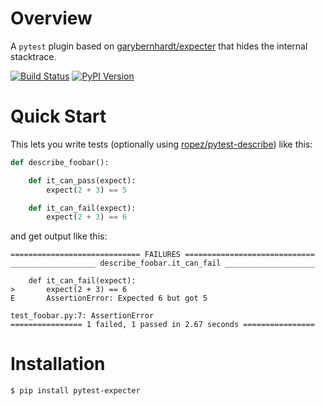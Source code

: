 # Overview

A `pytest` plugin based on [garybernhardt/expecter](https://github.com/garybernhardt/expecter) that hides the internal stacktrace.

[![Build Status](http://img.shields.io/travis/jacebrowning/pytest-expecter/plugin.svg)](https://travis-ci.org/jacebrowning/pytest-expecter)
[![PyPI Version](http://img.shields.io/pypi/v/pytest-expecter.svg)](https://pypi.python.org/pypi/pytest-expecter)

# Quick Start

This lets you write tests (optionally using [ropez/pytest-describe](https://github.com/ropez/pytest-describe)) like this:

```python
def describe_foobar():

    def it_can_pass(expect):
        expect(2 + 3) == 5

    def it_can_fail(expect):
        expect(2 + 3) == 6
```

and get output like this:

```text
============================= FAILURES =============================
___________________ describe_foobar.it_can_fail ____________________

    def it_can_fail(expect):
>       expect(2 + 3) == 6
E       AssertionError: Expected 6 but got 5

test_foobar.py:7: AssertionError
================ 1 failed, 1 passed in 2.67 seconds ================
```

# Installation

```text
$ pip install pytest-expecter
```
